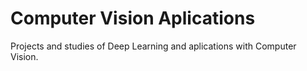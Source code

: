 # Computer Vision Aplications

Projects and studies of Deep Learning and aplications with Computer Vision.

